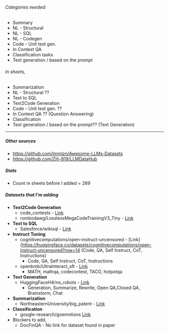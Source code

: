 ###### Categories needed:  
- Summary  
- NL - Structural   
- NL - SQL  
- NL - Codegen  
- Code - Unit test gen.  
- In Context QA  
- Classification tasks  
- Text generation / based on the prompt
###### In sheets, 
- Summarization  
- NL - Structural ??  
- Text to SQL  
- Text2Code Generation  
- Code - Unit test gen. ??  
- In Context QA ?? (Question Answering)  
- Classification  
- Text generation / based on the prompt?? (Text Generation)

---
##### Other sources
- https://github.com/lmmlzn/Awesome-LLMs-Datasets
- https://github.com/Zjh-819/LLMDataHub
##### Stats
- Count in sheets before I added = 269
##### Datasets that I'm adding
- **Text2Code Generation**
	- code_contests - [Link](https://github.com/google-deepmind/code_contests)
	- rombodawg/LosslessMegaCodeTrainingV3_Tiny - [Link](https://huggingface.co/datasets/rombodawg/LosslessMegaCodeTrainingV3_Tiny)
- **Text to SQL**
	- Salesforce/wikisql - [Link](https://huggingface.co/datasets/Salesforce/wikisql)
- **Instruct Tuning** 
	- cognitivecomputations/open-instruct-uncensored - [Link](https://huggingface.co/datasets/cognitivecomputations/open-instruct-uncensored?row=14 (Code, QA, Self Instruct, CoT, Instructions)
		- Code, QA, Self Instruct, CoT, Instructions
	- openbmb/UltraInteract_sft - [Link](https://huggingface.co/datasets/openbmb/UltraInteract_sft)
		- MATH, mathqa, codecontest, TACO, hotpotqa
- **Text Generation**
	- HuggingFaceH4/no_robots - [Link](https://huggingface.co/datasets/HuggingFaceH4/no_robots) 
		- Generation, Summarize, Rewrite, Open QA,Closed QA, Brainstorm, Chat
- **Summarization**
	- NortheasternUniversity/big_patent - [Link](https://huggingface.co/datasets/NortheasternUniversity/big_patent)
- **Classification**
	- google-research/goemotions [Link](https://github.com/google-research/google-research/tree/master/goemotions/data)
- Blockers to add,
	- DocFinQA - No link for dataset found in paper
